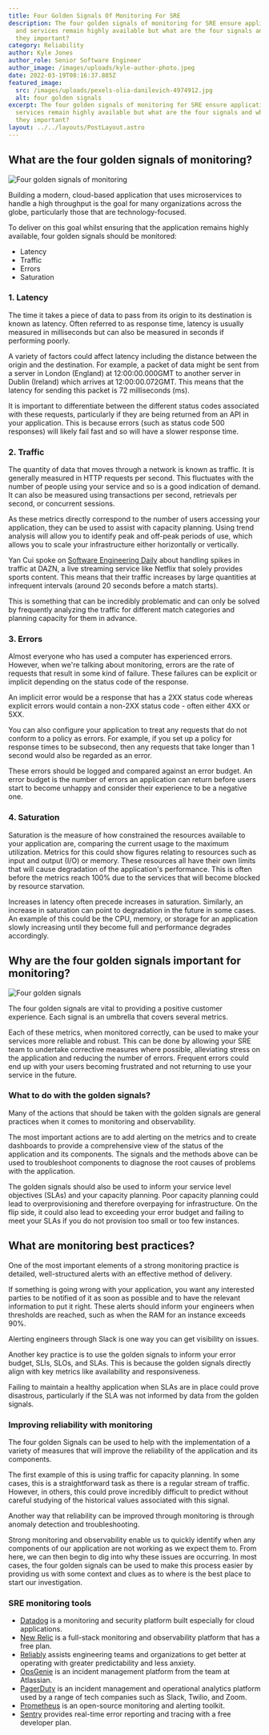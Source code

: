 ```yaml
---
title: Four Golden Signals Of Monitoring For SRE
description: The four golden signals of monitoring for SRE ensure applications
  and services remain highly available but what are the four signals and why are
  they important?
category: Reliability
author: Kyle Jones
author_role: Senior Software Engineer
author_image: /images/uploads/kyle-author-photo.jpeg
date: 2022-03-19T08:16:37.885Z
featured_image:
  src: /images/uploads/pexels-olia-danilevich-4974912.jpg
  alt: four golden signals
excerpt: The four golden signals of monitoring for SRE ensure applications and
  services remain highly available but what are the four signals and why are
  they important?
layout: ../../layouts/PostLayout.astro
---
```

## What are the four golden signals of monitoring?

![Four golden signals of monitoring](/images/uploads/golden-signals.png "Four golden signals of monitoring")

Building a modern, cloud-based application that uses microservices to handle a high throughput is the goal for many organizations across the globe, particularly those that are technology-focused.

To deliver on this goal whilst ensuring that the application remains highly available, four golden signals should be monitored:

* Latency
* Traffic
* Errors
* Saturation

### 1. Latency

The time it takes a piece of data to pass from its origin to its destination is known as latency. Often referred to as response time, latency is usually measured in milliseconds but can also be measured in seconds if performing poorly.

A variety of factors could affect latency including the distance between the origin and the destination. For example, a packet of data might be sent from a server in London (England) at 12:00:00.000GMT to another server in Dublin (Ireland) which arrives at 12:00:00.072GMT. This means that the latency for sending this packet is 72 milliseconds (ms).

It is important to differentiate between the different status codes associated with these requests, particularly if they are being returned from an API in your application. This is because errors (such as status code 500 responses) will likely fail fast and so will have a slower response time.

### 2. Traffic

The quantity of data that moves through a network is known as traffic. It is generally measured in HTTP requests per second. This fluctuates with the number of people using your service and so is a good indication of demand. It can also be measured using transactions per second, retrievals per second, or concurrent sessions.

As these metrics directly correspond to the number of users accessing your application, they can be used to assist with capacity planning. Using trend analysis will allow you to identify peak and off-peak periods of use, which allows you to scale your infrastructure either horizontally or vertically.

Yan Cui spoke on [Software Engineering Daily](https://softwareengineeringdaily.com/wp-content/uploads/2018/12/SED704-Streaming-Platform-Architecture.pdf) about handling spikes in traffic at DAZN, a live streaming service like Netflix that solely provides sports content. This means that their traffic increases by large quantities at infrequent intervals (around 20 seconds before a match starts).

This is something that can be incredibly problematic and can only be solved by frequently analyzing the traffic for different match categories and planning capacity for them in advance.

### 3. Errors

Almost everyone who has used a computer has experienced errors. However, when we're talking about monitoring, errors are the rate of requests that result in some kind of failure. These failures can be explicit or implicit depending on the status code of the response.

An implicit error would be a response that has a 2XX status code whereas explicit errors would contain a non-2XX status code - often either 4XX or 5XX.

You can also configure your application to treat any requests that do not conform to a policy as errors. For example, if you set up a policy for response times to be subsecond, then any requests that take longer than 1 second would also be regarded as an error.

These errors should be logged and compared against an error budget. An error budget is the number of errors an application can return before users start to become unhappy and consider their experience to be a negative one.

### 4. Saturation

Saturation is the measure of how constrained the resources available to your application are, comparing the current usage to the maximum utilization. Metrics for this could show figures relating to resources such as input and output (I/O) or memory. These resources all have their own limits that will cause degradation of the application's performance. This is often before the metrics reach 100% due to the services that will become blocked by resource starvation.

Increases in latency often precede increases in saturation. Similarly, an increase in saturation can point to degradation in the future in some cases. An example of this could be the CPU, memory, or storage for an application slowly increasing until they become full and performance degrades accordingly.

## Why are the four golden signals important for monitoring?

![Four golden signals](/images/uploads/pexels-firos-nv-8171308.jpg "Four golden signals")

The four golden signals are vital to providing a positive customer experience. Each signal is an umbrella that covers several metrics.

Each of these metrics, when monitored correctly, can be used to make your services more reliable and robust. This can be done by allowing your SRE team to undertake corrective measures where possible, alleviating stress on the application and reducing the number of errors. Frequent errors could end up with your users becoming frustrated and not returning to use your service in the future.

### What to do with the golden signals?

Many of the actions that should be taken with the golden signals are general practices when it comes to monitoring and observability.

The most important actions are to add alerting on the metrics and to create dashboards to provide a comprehensive view of the status of the application and its components. The signals and the methods above can be used to troubleshoot components to diagnose the root causes of problems with the application.

The golden signals should also be used to inform your service level objectives (SLAs) and your capacity planning. Poor capacity planning could lead to overprovisioning and therefore overpaying for infrastructure. On the flip side, it could also lead to exceeding your error budget and failing to meet your SLAs if you do not provision too small or too few instances.

## What are monitoring best practices?

One of the most important elements of a strong monitoring practice is detailed, well-structured alerts with an effective method of delivery.

If something is going wrong with your application, you want any interested parties to be notified of it as soon as possible and to have the relevant information to put it right. These alerts should inform your engineers when thresholds are reached, such as when the RAM for an instance exceeds 90%.

Alerting engineers through Slack is one way you can get visibility on issues.

Another key practice is to use the golden signals to inform your error budget, SLIs, SLOs, and SLAs. This is because the golden signals directly align with key metrics like availability and responsiveness.

Failing to maintain a healthy application when SLAs are in place could prove disastrous, particularly if the SLA was not informed by data from the golden signals.

### Improving reliability with monitoring

The four golden Signals can be used to help with the implementation of a variety of measures that will improve the reliability of the application and its components.

The first example of this is using traffic for capacity planning. In some cases, this is a straightforward task as there is a regular stream of traffic. However, in others, this could prove incredibly difficult to predict without careful studying of the historical values associated with this signal.

Another way that reliability can be improved through monitoring is through anomaly detection and troubleshooting.

Strong monitoring and observability enable us to quickly identify when any components of our application are not working as we expect them to. From here, we can then begin to dig into why these issues are occurring. In most cases, the four golden signals can be used to make this process easier by providing us with some context and clues as to where is the best place to start our investigation.

### SRE monitoring tools

* [Datadog](https://www.datadoghq.com/) is a monitoring and security platform built especially for cloud applications.
* [New Relic](https://newrelic.com/) is a full-stack monitoring and observability platform that has a free plan.
* [Reliably](https://reliably.com/) assists engineering teams and organizations to get better at operating with greater predictability and less anxiety.
* [OpsGenie](https://www.atlassian.com/software/opsgenie) is an incident management platform from the team at Atlassian.
* [PagerDuty](https://www.pagerduty.com/) is an incident management and operational analytics platform used by a range of tech companies such as Slack, Twilio, and Zoom.
* [Prometheus](https://prometheus.io/) is an open-source monitoring and alerting toolkit.
* [Sentry](https://sentry.io/) provides real-time error reporting and tracing with a free developer plan.